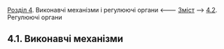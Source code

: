 [Розділ 4](4.md). Виконавчі механізми і регулюючі органи  <--- [Зміст](README.md) --> [4.2](4_2.md). Регулюючі органи

## 4.1. Виконавчі механізми